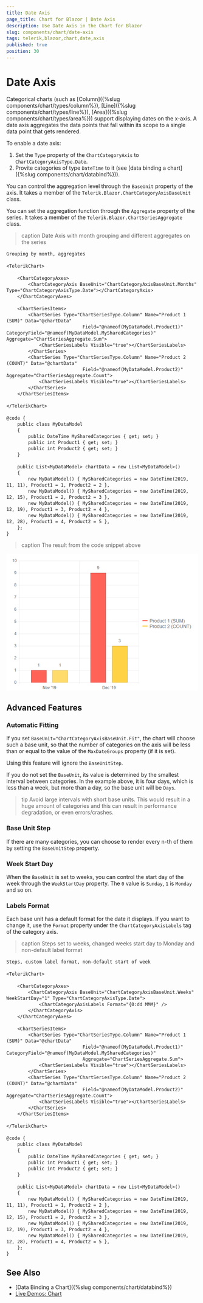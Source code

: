 ```yaml
---
title: Date Axis
page_title: Chart for Blazor | Date Axis
description: Use Date Axis in the Chart for Blazor
slug: components/chart/date-axis
tags: telerik,blazor,chart,date,axis
published: true
position: 30
---
```


# Date Axis

Categorical charts (such as [Column]({%slug components/chart/types/column%}), [Line]({%slug components/chart/types/line%}), [Area]({%slug components/chart/types/area%})) support displaying dates on the x-axis. A date axis aggregates the data points that fall within its scope to a single data point that gets rendered.

To enable a date axis:

1. Set the `Type` property of the `ChartCategoryAxis` to `ChartCategoryAxisType.Date`.
1. Provite categories of type `DateTime` to it (see [data binding a chart]({%slug components/chart/databind%})).

You can control the aggregation level through the `BaseUnit` property of the axis. It takes a member of the `Telerik.Blazor.ChartCategoryAxisBaseUnit` class.

You can set the aggregation function through the `Aggregate` property of the series. It takes a member of the `Telerik.Blazor.ChartSeriesAggregate` class.

>caption Date Axis with month grouping and different aggregates on the series

````CSHTML
Grouping by month, aggregates

<TelerikChart>

	<ChartCategoryAxes>
		<ChartCategoryAxis BaseUnit="ChartCategoryAxisBaseUnit.Months" Type="ChartCategoryAxisType.Date"></ChartCategoryAxis>
	</ChartCategoryAxes>
	
	<ChartSeriesItems>
		<ChartSeries Type="ChartSeriesType.Column" Name="Product 1 (SUM)" Data="@chartData"
							Field="@nameof(MyDataModel.Product1)" CategoryField="@nameof(MyDataModel.MySharedCategories)" Aggregate="ChartSeriesAggregate.Sum">
			<ChartSeriesLabels Visible="true"></ChartSeriesLabels>
		</ChartSeries>
		<ChartSeries Type="ChartSeriesType.Column" Name="Product 2 (COUNT)" Data="@chartData"
							Field="@nameof(MyDataModel.Product2)" Aggregate="ChartSeriesAggregate.Count">
			<ChartSeriesLabels Visible="true"></ChartSeriesLabels>
		</ChartSeries>
	</ChartSeriesItems>
	
</TelerikChart>

@code {
	public class MyDataModel
	{
		public DateTime MySharedCategories { get; set; }
		public int Product1 { get; set; }
		public int Product2 { get; set; }
	}

	public List<MyDataModel> chartData = new List<MyDataModel>()
    {
		new MyDataModel() { MySharedCategories = new DateTime(2019, 11, 11), Product1 = 1, Product2 = 2 },
		new MyDataModel() { MySharedCategories = new DateTime(2019, 12, 15), Product1 = 2, Product2 = 3 },
		new MyDataModel() { MySharedCategories = new DateTime(2019, 12, 19), Product1 = 3, Product2 = 4 },
		new MyDataModel() { MySharedCategories = new DateTime(2019, 12, 28), Product1 = 4, Product2 = 5 },
	};
}
````

>caption The result from the code snippet above

![](images/date-axis.png)

## Advanced Features

### Automatic Fitting

If you set `BaseUnit="ChartCategoryAxisBaseUnit.Fit"`, the chart will choose such a base unit, so that the number of categories on the axis will be less than or equal to the value of the `MaxDateGroups` property (if it is set).

Using this feature will ignore the `BaseUnitStep`.

If you do not set the `BaseUnit`, its value is determined by the smallest interval between categories. In the example above, it is four days, which is less than a week, but more than a day, so the base unit will be `Days`.

>tip Avoid large intervals with short base units. This would result in a huge amount of categories and this can result in performance degradation, or even errors/crashes.

### Base Unit Step

If there are many categories, you can choose to render every n-th of them by setting the `BaseUnitStep` property.

### Week Start Day

When the `BaseUnit` is set to weeks, you can control the start day of the week through the `WeekStartDay` property. The `0` value is `Sunday`, `1` is `Monday` and so on.

### Labels Format

Each base unit has a default format for the date it displays. If you want to change it, use the `Format` property under the `ChartCategoryAxisLabels` tag of the category axis.

>caption Steps set to weeks, changed weeks start day to Monday and non-default label format

````CSHTML
Steps, custom label format, non-default start of week

<TelerikChart>

	<ChartCategoryAxes>
		<ChartCategoryAxis BaseUnit="ChartCategoryAxisBaseUnit.Weeks" WeekStartDay="1" Type="ChartCategoryAxisType.Date">
			<ChartCategoryAxisLabels Format="{0:dd MMM}" />
		</ChartCategoryAxis>
	</ChartCategoryAxes>
	
	<ChartSeriesItems>
		<ChartSeries Type="ChartSeriesType.Column" Name="Product 1 (SUM)" Data="@chartData"
							Field="@nameof(MyDataModel.Product1)" CategoryField="@nameof(MyDataModel.MySharedCategories)" 
							Aggregate="ChartSeriesAggregate.Sum">
			<ChartSeriesLabels Visible="true"></ChartSeriesLabels>
		</ChartSeries>
		<ChartSeries Type="ChartSeriesType.Column" Name="Product 2 (COUNT)" Data="@chartData"
							Field="@nameof(MyDataModel.Product2)" Aggregate="ChartSeriesAggregate.Count">
			<ChartSeriesLabels Visible="true"></ChartSeriesLabels>
		</ChartSeries>
	</ChartSeriesItems>

</TelerikChart>

@code {
	public class MyDataModel
	{
		public DateTime MySharedCategories { get; set; }
		public int Product1 { get; set; }
		public int Product2 { get; set; }
	}

	public List<MyDataModel> chartData = new List<MyDataModel>()
	{
		new MyDataModel() { MySharedCategories = new DateTime(2019, 11, 11), Product1 = 1, Product2 = 2 },
		new MyDataModel() { MySharedCategories = new DateTime(2019, 12, 15), Product1 = 2, Product2 = 3 },
		new MyDataModel() { MySharedCategories = new DateTime(2019, 12, 19), Product1 = 3, Product2 = 4 },
		new MyDataModel() { MySharedCategories = new DateTime(2019, 12, 28), Product1 = 4, Product2 = 5 },
	};
}
````

## See Also

  * [Data Binding a Chart]({%slug components/chart/databind%})
  * [Live Demos: Chart](https://demos.telerik.com/blazor-ui/chart/index)
